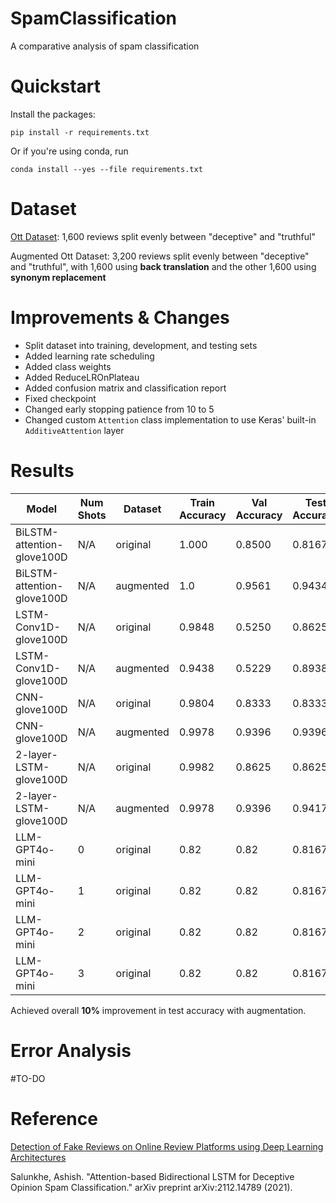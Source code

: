 # SpamClassification

A comparative analysis of spam classification

# Quickstart

Install the packages:

`pip install -r requirements.txt`

Or if you're using conda, run

`conda install --yes --file requirements.txt`

# Dataset

[Ott Dataset](https://www.kaggle.com/datasets/rtatman/deceptive-opinion-spam-corpus): 1,600 reviews split evenly between "deceptive" and "truthful"

Augmented Ott Dataset: 3,200 reviews split evenly between "deceptive" and "truthful", with 1,600 using **back translation** and the other 1,600 using **synonym replacement**

# Improvements & Changes

- Split dataset into training, development, and testing sets
- Added learning rate scheduling
- Added class weights
- Added ReduceLROnPlateau
- Added confusion matrix and classification report
- Fixed checkpoint
- Changed early stopping patience from 10 to 5
- Changed custom `Attention` class implementation to use Keras' built-in `AdditiveAttention` layer

# Results

| Model                      | Num Shots | Dataset   | Train Accuracy | Val Accuracy | Test Accuracy | Precision | Recall | F1 Score |
| -------------------------- | --------- | --------- | -------------- | ------------ | ------------- | --------- | ------ | -------- |
| BiLSTM-attention-glove100D | N/A       | original  | 1.000          | 0.8500       | 0.8167        | 0.82      | 0.82   | 0.82     |
| BiLSTM-attention-glove100D | N/A       | augmented | 1.0            | 0.9561       | 0.9434        | 0.94      | 0.94   | 0.94     |
| LSTM-Conv1D-glove100D      | N/A       | original  | 0.9848         | 0.5250       | 0.8625        | 0.86      | 0.86   | 0.86     |
| LSTM-Conv1D-glove100D      | N/A       | augmented | 0.9438         | 0.5229       | 0.8938        | 0.90      | 0.89   | 0.89     |
| CNN-glove100D              | N/A       | original  | 0.9804         | 0.8333       | 0.8333        | 0.83      | 0.83   | 0.83     |
| CNN-glove100D              | N/A       | augmented | 0.9978         | 0.9396       | 0.9396        | 0.94      | 0.94   | 0.94     |
| 2-layer-LSTM-glove100D     | N/A       | original  | 0.9982         | 0.8625       | 0.8625        | 0.86      | 0.86   | 0.86     |
| 2-layer-LSTM-glove100D     | N/A       | augmented | 0.9978         | 0.9396       | 0.9417        | 0.94      | 0.94   | 0.94     |
| LLM-GPT4o-mini             | 0         | original  | 0.82           | 0.82         | 0.8167        | 0.82      | 0.82   | 0.82     |
| LLM-GPT4o-mini             | 1         | original  | 0.82           | 0.82         | 0.8167        | 0.82      | 0.82   | 0.82     |
| LLM-GPT4o-mini             | 2         | original  | 0.82           | 0.82         | 0.8167        | 0.82      | 0.82   | 0.82     |
| LLM-GPT4o-mini             | 3         | original  | 0.82           | 0.82         | 0.8167        | 0.82      | 0.82   | 0.82     |

Achieved overall **10%** improvement in test accuracy with augmentation.

# Error Analysis

#TO-DO

# Reference

[Detection of Fake Reviews on Online Review Platforms using Deep Learning Architectures
](https://github.com/ashishsalunkhe/DeepSpamReview-Detection-of-Fake-Reviews-on-Online-Review-Platforms-using-DeepLearning-Architectures)

Salunkhe, Ashish. "Attention-based Bidirectional LSTM for Deceptive Opinion Spam Classification." arXiv preprint arXiv:2112.14789 (2021).
